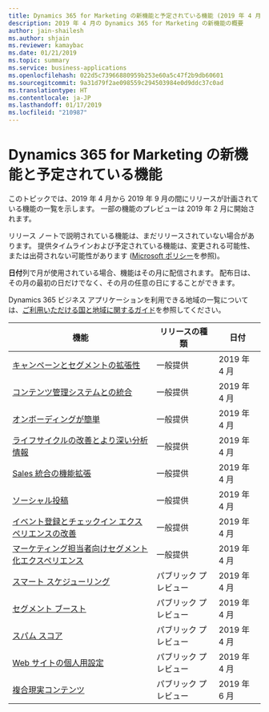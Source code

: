 ```yaml
---
title: Dynamics 365 for Marketing の新機能と予定されている機能 (2019 年 4 月)
description: 2019 年 4 月の Dynamics 365 for Marketing の新機能の概要
author: jain-shailesh
ms.author: shjain
ms.reviewer: kamaybac
ms.date: 01/21/2019
ms.topic: summary
ms.service: business-applications
ms.openlocfilehash: 022d5c73966880959b253e60a5c47f2b9db60601
ms.sourcegitcommit: 9a31d79f2ae098559c294503984e0d9ddc37c0ad
ms.translationtype: HT
ms.contentlocale: ja-JP
ms.lasthandoff: 01/17/2019
ms.locfileid: "210987"
---
```

# <a name="whats-new-and-planned-for-dynamics365-for-marketing"></a>Dynamics 365 for Marketing の新機能と予定されている機能

このトピックでは、2019 年 4 月から 2019 年 9 月の間にリリースが計画されている機能の一覧を示します。 一部の機能のプレビューは 2019 年 2 月に開始されます。   

リリース ノートで説明されている機能は、まだリリースされていない場合があります。 提供タイムラインおよび予定されている機能は、変更される可能性、または出荷されない可能性があります ([Microsoft ポリシー](https://go.microsoft.com/fwlink/p/?linkid=2007332)を参照)。

**日付**列で月が使用されている場合、機能はその月に配信されます。 配布日は、その月の最初の日だけでなく、その月の任意の日にすることができます。

Dynamics 365 ビジネス アプリケーションを利用できる地域の一覧については、[ご利用いただける国と地域に関するガイド](https://aka.ms/dynamics_365_international_availability_deck)を参照してください。


| 機能                                                                           | リリースの種類         | 日付 |
|-----------------------------------------------------------------------------------|----------------------|----------------------|
| [キャンペーンとセグメントの拡張性](extensibility-campaigns-segments.md)          | 一般提供 | 2019 年 4 月         |
| [コンテンツ管理システムとの統合](integration-content-management-systems.md)        | 一般提供 | 2019 年 4 月  |
| [オンボーディングが簡単](easy-onboarding.md)                                             | 一般提供 | 2019 年 4 月         |
| [ライフサイクルの改善とより深い分析情報](lifecycle-enhancements-deeper-insights.md)   | 一般提供 | 2019 年 4 月        |
| [Sales 統合の機能拡張](addtojourney.md)                                             | 一般提供 | 2019 年 4 月         |
| [ソーシャル投稿](linkedin-social-posting.md)                              | 一般提供 | 2019 年 4 月           |
| [イベント登録とチェックイン エクスペリエンスの改善](customized-event-registration.md)  | 一般提供 | 2019 年 4 月         |
| [マーケティング担当者向けセグメント化エクスペリエンス](marketer-centric-segmentation-experience.md) | 一般提供 | 2019 年 4 月         |
| [スマート スケジューリング](email-scheduling-recommendation.md) | パブリック プレビュー | 2019 年 4 月 |
| [セグメント ブースト](segment-boost.md) | パブリック プレビュー | 2019 年 4 月 |
| [スパム スコア](spam-score-prediction-emails.md) | パブリック プレビュー | 2019 年 4 月 |
| [Web サイトの個人用設定](website-personalization.md)                                  | パブリック プレビュー       | 2019 年 4 月           |
| [複合現実コンテンツ](mixed-reality-content.md)                                  | パブリック プレビュー       | 2019 年 6 月           |
